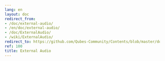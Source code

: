 ```yaml
---
lang: en
layout: doc
redirect_from:
- /doc/external-audio/
- /en/doc/external-audio/
- /doc/ExternalAudio/
- /wiki/ExternalAudio/
redirect_to: https://github.com/Qubes-Community/Contents/blob/master/docs/configuration/external-audio.md
ref: 100
title: External Audio
---
```

